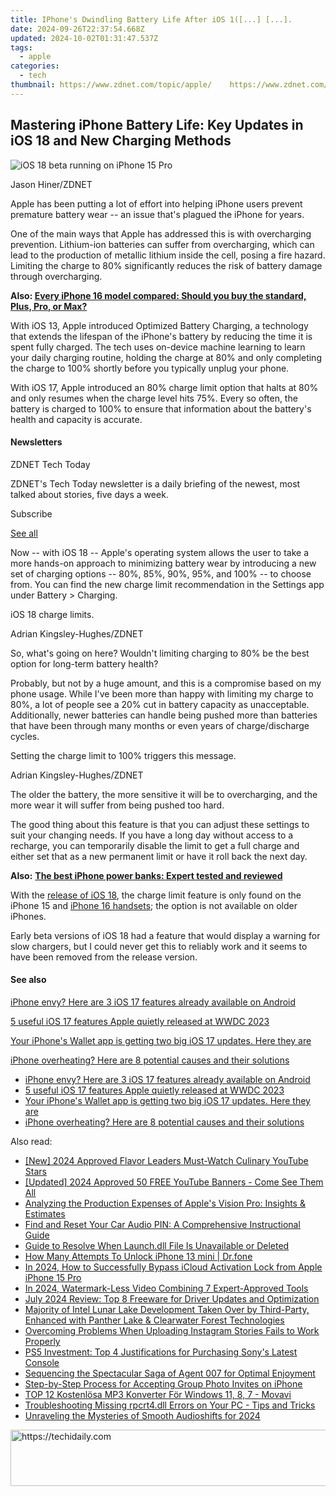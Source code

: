 ```yaml
---
title: IPhone's Dwindling Battery Life After iOS 1([...] [...].
date: 2024-09-26T22:37:54.668Z
updated: 2024-10-02T01:31:47.537Z
tags:
  - apple
categories:
  - tech
thumbnail: https://www.zdnet.com/topic/apple/    https://www.zdnet.com/a/img/resize/d548f6ce2fff0447b535cf90bb88ef32af71b2be/2023/07/13/ac9c4f94-f204-4323-92fc-6c34a39b1a37/ios-17-homescreen-iphpone.jpg?width=170&height=96&fit=crop&auto=webp
---
```


## Mastering iPhone Battery Life: Key Updates in iOS 18 and New Charging Methods

![iOS 18 beta running on iPhone 15 Pro](https://www.zdnet.com/a/img/resize/fe9a6489866d194022d6674ad0f85677e0ac8051/2024/07/16/050e8d17-c7b8-4c0e-878b-ac038b116360/ios-18-on-iphone-15-pro.jpg?auto=webp&width=1280)

Jason Hiner/ZDNET

Apple has been putting a lot of effort into helping iPhone users prevent premature battery wear -- an issue that's plagued the iPhone for years.

One of the main ways that Apple has addressed this is with overcharging prevention. Lithium-ion batteries can suffer from overcharging, which can lead to the production of metallic lithium inside the cell, posing a fire hazard. Limiting the charge to 80% significantly reduces the risk of battery damage through overcharging.

**Also: [Every iPhone 16 model compared: Should you buy the standard, Plus, Pro, or Max?](https://www.zdnet.com/article/every-iphone-16-model-compared-should-you-buy-the-standard-plus-pro-or-max/)**

With iOS 13, Apple introduced Optimized Battery Charging, a technology that extends the lifespan of the iPhone's battery by reducing the time it is spent fully charged. The tech uses on-device machine learning to learn your daily charging routine, holding the charge at 80% and only completing the charge to 100% shortly before you typically unplug your phone.

With iOS 17, Apple introduced an 80% charge limit option that halts at 80% and only resumes when the charge level hits 75%. Every so often, the battery is charged to 100% to ensure that information about the battery's health and capacity is accurate.

#### Newsletters

ZDNET Tech Today

ZDNET's Tech Today newsletter is a daily briefing of the newest, most talked about stories, five days a week.

 Subscribe

[See all](https://www.zdnet.com/newsletters/)

Now -- with iOS 18 -- Apple's operating system allows the user to take a more hands-on approach to minimizing battery wear by introducing a new set of charging options -- 80%, 85%, 90%, 95%, and 100% -- to choose from. You can find the new charge limit recommendation in the Settings app under Battery > Charging.

iOS 18 charge limits.

Adrian Kingsley-Hughes/ZDNET

So, what's going on here? Wouldn't limiting charging to 80% be the best option for long-term battery health?

Probably, but not by a huge amount, and this is a compromise based on my phone usage. While I've been more than happy with limiting my charge to 80%, a lot of people see a 20% cut in battery capacity as unacceptable. Additionally, newer batteries can handle being pushed more than batteries that have been through many months or even years of charge/discharge cycles.

Setting the charge limit to 100% triggers this message.

Adrian Kingsley-Hughes/ZDNET

The older the battery, the more sensitive it will be to overcharging, and the more wear it will suffer from being pushed too hard.

The good thing about this feature is that you can adjust these settings to suit your changing needs. If you have a long day without access to a recharge, you can temporarily disable the limit to get a full charge and either set that as a new permanent limit or have it roll back the next day.

**Also:** [**The best iPhone power banks: Expert tested and reviewed**](https://www.zdnet.com/article/best-iphone-power-bank/)

With the [release of iOS 18](https://www.zdnet.com/article/ios-18-is-officially-available-for-iphone-heres-how-to-download-it-and-which-models-support-it/), the charge limit feature is only found on the iPhone 15 and [iPhone 16 handsets](https://www.zdnet.com/article/every-iphone-16-model-compared-should-you-buy-the-standard-plus-pro-or-max/); the option is not available on older iPhones.

Early beta versions of iOS 18 had a feature that would display a warning for slow chargers, but I could never get this to reliably work and it seems to have been removed from the release version. 

#### See also

[iPhone envy? Here are 3 iOS 17 features already available on Android](https://www.zdnet.com/article/iphone-envy-five-ios-17-features-that-android-users-already-have/ "iPhone envy? Here are 3 iOS 17 features already available on Android")

[5 useful iOS 17 features Apple quietly released at WWDC 2023](https://www.zdnet.com/article/5-useful-ios-17-features-apple-quietly-released-at-wwdc-2023/ "5 useful iOS 17 features Apple quietly released at WWDC 2023")

[Your iPhone's Wallet app is getting two big iOS 17 updates. Here they are](https://www.zdnet.com/article/ios-17-your-iphones-wallet-app-is-getting-two-big-updates-here-they-are/ "Your iPhone's Wallet app is getting two big iOS 17 updates. Here they are")

[iPhone overheating? Here are 8 potential causes and their solutions](https://www.zdnet.com/article/iphone-overheating-do-this-first-to-prevent-damaging-the-battery/ "iPhone overheating? Here are 8 potential causes and their solutions")

* [iPhone envy? Here are 3 iOS 17 features already available on Android](https://www.zdnet.com/article/iphone-envy-five-ios-17-features-that-android-users-already-have/ "iPhone envy? Here are 3 iOS 17 features already available on Android")
* [5 useful iOS 17 features Apple quietly released at WWDC 2023](https://www.zdnet.com/article/5-useful-ios-17-features-apple-quietly-released-at-wwdc-2023/ "5 useful iOS 17 features Apple quietly released at WWDC 2023")
* [Your iPhone's Wallet app is getting two big iOS 17 updates. Here they are](https://www.zdnet.com/article/ios-17-your-iphones-wallet-app-is-getting-two-big-updates-here-they-are/ "Your iPhone's Wallet app is getting two big iOS 17 updates. Here they are")
* [iPhone overheating? Here are 8 potential causes and their solutions](https://www.zdnet.com/article/iphone-overheating-do-this-first-to-prevent-damaging-the-battery/ "iPhone overheating? Here are 8 potential causes and their solutions")

<ins class="adsbygoogle"
     style="display:block"
     data-ad-format="autorelaxed"
     data-ad-client="ca-pub-7571918770474297"
     data-ad-slot="1223367746"></ins>

<ins class="adsbygoogle"
     style="display:block"
     data-ad-client="ca-pub-7571918770474297"
     data-ad-slot="8358498916"
     data-ad-format="auto"
     data-full-width-responsive="true"></ins>

<span class="atpl-alsoreadstyle">Also read:</span>
<div><ul>
<li><a href="https://youtube-sure.techidaily.com/024-approved-flavor-leaders-must-watch-culinary-youtube-stars/"><u>[New] 2024 Approved Flavor Leaders Must-Watch Culinary YouTube Stars</u></a></li>
<li><a href="https://youtube-webster.techidaily.com/ed-2024-approved-50-free-youtube-banners-come-see-them-all/"><u>[Updated] 2024 Approved 50 FREE YouTube Banners - Come See Them All</u></a></li>
<li><a href="https://technical-tips.techidaily.com/analyzing-the-production-expenses-of-apples-vision-pro-insights-and-estimates/"><u>Analyzing the Production Expenses of Apple's Vision Pro: Insights & Estimates</u></a></li>
<li><a href="https://tech-renaissance.techidaily.com/find-and-reset-your-car-audio-pin-a-comprehensive-instructional-guide/"><u>Find and Reset Your Car Audio PIN: A Comprehensive Instructional Guide</u></a></li>
<li><a href="https://tech-renaissance.techidaily.com/guide-to-resolve-when-launchdll-file-is-unavailable-or-deleted/"><u>Guide to Resolve When Launch.dll File Is Unavailable or Deleted</u></a></li>
<li><a href="https://iphone-unlock.techidaily.com/how-many-attempts-to-unlock-iphone-13-mini-drfone-by-drfone-ios/"><u>How Many Attempts To Unlock iPhone 13 mini | Dr.fone</u></a></li>
<li><a href="https://activate-lock.techidaily.com/in-2024-how-to-successfully-bypass-icloud-activation-lock-from-apple-iphone-15-pro-by-drfone-ios/"><u>In 2024, How to Successfully Bypass iCloud Activation Lock from Apple iPhone 15 Pro</u></a></li>
<li><a href="https://ai-video-apps.techidaily.com/in-2024-watermark-less-video-combining-7-expert-approved-tools/"><u>In 2024, Watermark-Less Video Combining 7 Expert-Approved Tools</u></a></li>
<li><a href="https://tech-renaissance.techidaily.com/july-2024-review-top-8-freeware-for-driver-updates-and-optimization/"><u>July 2024 Review: Top 8 Freeware for Driver Updates and Optimization</u></a></li>
<li><a href="https://hardware-tips.techidaily.com/majority-of-intel-lunar-lake-development-taken-over-by-third-party-enhanced-with-panther-lake-and-clearwater-forest-technologies/"><u>Majority of Intel Lunar Lake Development Taken Over by Third-Party, Enhanced with Panther Lake & Clearwater Forest Technologies</u></a></li>
<li><a href="https://tech-renaissance.techidaily.com/overcoming-problems-when-uploading-instagram-stories-fails-to-work-properly/"><u>Overcoming Problems When Uploading Instagram Stories Fails to Work Properly</u></a></li>
<li><a href="https://tech-renaissance.techidaily.com/ps5-investment-top-4-justifications-for-purchasing-sonys-latest-console/"><u>PS5 Investment: Top 4 Justifications for Purchasing Sony's Latest Console</u></a></li>
<li><a href="https://tech-renaissance.techidaily.com/sequencing-the-spectacular-saga-of-agent-007-for-optimal-enjoyment/"><u>Sequencing the Spectacular Saga of Agent 007 for Optimal Enjoyment</u></a></li>
<li><a href="https://tech-renaissance.techidaily.com/step-by-step-process-for-accepting-group-photo-invites-on-iphone/"><u>Step-by-Step Process for Accepting Group Photo Invites on iPhone</u></a></li>
<li><a href="https://discover-guides.techidaily.com/top-12-kostenlosa-mp3-konverter-for-windows-11-8-7-movavi/"><u>TOP 12 Kostenlösa MP3 Konverter För Windows 11, 8, 7 - Movavi</u></a></li>
<li><a href="https://tech-renaissance.techidaily.com/troubleshooting-missing-rpcrt4dll-errors-on-your-pc-tips-and-tricks/"><u>Troubleshooting Missing rpcrt4.dll Errors on Your PC - Tips and Tricks</u></a></li>
<li><a href="https://some-approaches.techidaily.com/unraveling-the-mysteries-of-smooth-audioshifts-for-2024/"><u>Unraveling the Mysteries of Smooth Audioshifts for 2024</u></a></li>
</ul></div>

<!-- affiliate ads begin -->
<a href="https://imp.i357552.net/c/5597632/1030380/11832" target="_top" id="1030380">
  <img src="//a.impactradius-go.com/display-ad/11832-1030380" border="0" alt="https://techidaily.com" width="720" height="90"/>
</a>
<img height="0" width="0" src="https://imp.i357552.net/i/5597632/1030380/11832" style="position:absolute;visibility:hidden;" border="0" />
<!-- affiliate ads end -->


